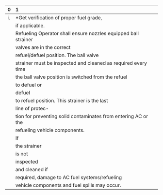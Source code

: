 | 0   | 1                                                              |
|:----|:---------------------------------------------------------------|
| i.  | *Get verification of proper fuel grade,                        |
|     | if applicable.                                                 |
|     | Refueling Operator shall ensure nozzles equipped ball strainer |
|     | valves are in the correct                                      |
|     | refuel/defuel position. The ball valve                         |
|     | strainer must be inspected and cleaned as required every time  |
|     | the ball valve position is switched from the refuel            |
|     | to defuel or                                                   |
|     | defuel                                                         |
|     | to refuel position. This strainer is the last                  |
|     | line of protec-                                                |
|     | tion for preventing solid contaminates from entering AC or the |
|     | refueling vehicle components.                                  |
|     | If                                                             |
|     | the strainer                                                   |
|     | is not                                                         |
|     | inspected                                                      |
|     | and cleaned if                                                 |
|     | required, damage to AC fuel systems/refueling                  |
|     | vehicle components and fuel spills may occur.                  |